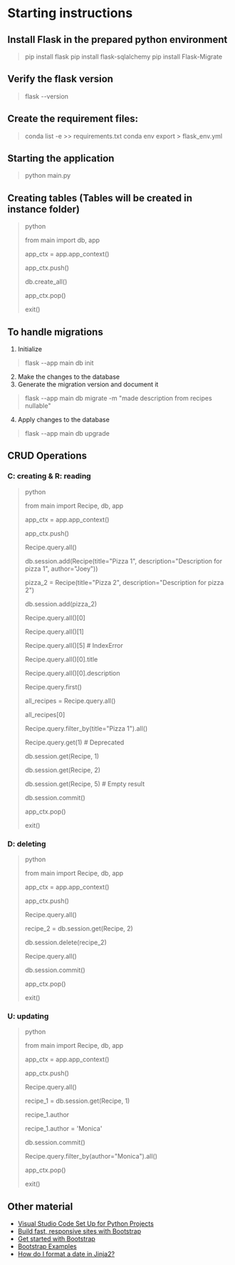 # Starting instructions

## Install Flask in the prepared python environment
> pip install flask
> pip install flask-sqlalchemy
> pip install Flask-Migrate

## Verify the flask version
> flask --version

## Create the requirement files:
> conda list -e >> requirements.txt
> conda env export > flask_env.yml

## Starting the application
> python main.py

## Creating tables (Tables will be created in instance folder)
> python
>
> from main import db, app
>
> app_ctx = app.app_context()
>
> app_ctx.push()
>
> db.create_all()
>
> app_ctx.pop()
>
> exit()

## To handle migrations
1. Initialize
> flask --app main db init
2. Make the changes to the database
3. Generate the migration version and document it
> flask --app main db migrate -m "made description from recipes nullable" 
4. Apply changes to the database
> flask --app main db upgrade

## CRUD Operations
### C: creating & R: reading
> python
>
> from main import Recipe, db, app
>
> app_ctx = app.app_context()
>
> app_ctx.push()
>
> Recipe.query.all()
>
> db.session.add(Recipe(title="Pizza 1", description="Description for pizza 1", author="Joey"))
>
> pizza_2 = Recipe(title="Pizza 2", description="Description for pizza 2")
>
> db.session.add(pizza_2)
>
> Recipe.query.all()[0]
>
> Recipe.query.all()[1]
>
> Recipe.query.all()[5]  # IndexError
>
> Recipe.query.all()[0].title
>
> Recipe.query.all()[0].description
>
> Recipe.query.first()
>
> all_recipes = Recipe.query.all()
>
> all_recipes[0]
>
> Recipe.query.filter_by(title="Pizza 1").all()
>
> Recipe.query.get(1)  # Deprecated
>
> db.session.get(Recipe, 1)
>
> db.session.get(Recipe, 2) 
>
> db.session.get(Recipe, 5)  # Empty result
>
> db.session.commit()
>
> app_ctx.pop()
>
> exit()

### D: deleting
> python
>
> from main import Recipe, db, app
>
> app_ctx = app.app_context()
>
> app_ctx.push()
>
> Recipe.query.all()
>
> recipe_2 = db.session.get(Recipe, 2) 
>
> db.session.delete(recipe_2)
>
> Recipe.query.all()
>
> db.session.commit()
>
> app_ctx.pop()
>
> exit()


### U: updating
> python
>
> from main import Recipe, db, app
>
> app_ctx = app.app_context()
>
> app_ctx.push()
>
> Recipe.query.all()
>
> recipe_1 = db.session.get(Recipe, 1) 
>
> recipe_1.author
> 
> recipe_1.author = 'Monica' 
>
> db.session.commit()
>
> Recipe.query.filter_by(author="Monica").all()
>
> app_ctx.pop()
>
> exit()

## Other material
- [Visual Studio Code Set Up for Python Projects](https://codefinity.com/blog/Visual-Studio-Code-Set-Up-for-Python-Projects)
- [Build fast, responsive sites with Bootstrap](https://getbootstrap.com/)
- [Get started with Bootstrap](https://getbootstrap.com/docs/5.3/getting-started/introduction/#quick-start)
- [Bootstrap Examples](https://getbootstrap.com/docs/5.3/examples/)
- [How do I format a date in Jinja2?](https://stackoverflow.com/questions/4830535/how-do-i-format-a-date-in-jinja2)
